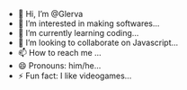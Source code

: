 - 👋 Hi, I’m @Glerva
- 👀 I’m interested in making softwares...
- 🌱 I’m currently learning coding...
- 💞️ I’m looking to collaborate on Javascript...
- 📫 How to reach me ...
- 😄 Pronouns: him/he...
- ⚡ Fun fact: I like videogames...

<!---
Glerva/Glerva is a ✨ special ✨ repository because its `README.md` (this file) appears on your GitHub profile.
You can click the Preview link to take a look at your changes.
--->

